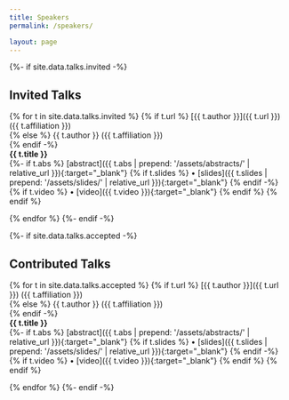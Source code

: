 ```yaml
---
title: Speakers 
permalink: /speakers/

layout: page
---
```


{%- if site.data.talks.invited -%}
## Invited Talks 
{% for t in site.data.talks.invited %}
{% if t.url %}
[{{ t.author }}]({{ t.url }}) ({{ t.affiliation }})  
{% else %}
{{ t.author }} ({{ t.affiliation }})  
{% endif -%}  
**{{ t.title }}** <br/> 
{%- if t.abs %}
[abstract]({{ t.abs | prepend: '/assets/abstracts/' | relative_url }}){:target="_blank"}
{% if t.slides %} • [slides]({{ t.slides | prepend: '/assets/slides/' | relative_url }}){:target="_blank"} {% endif -%} 
{% if t.video %} • [video]({{ t.video }}){:target="_blank"} {% endif %} 
{% endif %}

{% endfor %}
{%- endif -%}


{%- if site.data.talks.accepted -%}
## Contributed Talks 
{% for t in site.data.talks.accepted %}
{% if t.url %}
[{{ t.author }}]({{ t.url }}) ({{ t.affiliation }})  
{% else %}
{{ t.author }} ({{ t.affiliation }})  
{% endif -%}  
**{{ t.title }}** <br/> 
{%- if t.abs %}
[abstract]({{ t.abs | prepend: '/assets/abstracts/' | relative_url }}){:target="_blank"}
{% if t.slides %} • [slides]({{ t.slides | prepend: '/assets/slides/' | relative_url }}){:target="_blank"} {% endif -%} 
{% if t.video %} • [video]({{ t.video }}){:target="_blank"} {% endif %} 
{% endif %}

{% endfor %}
{%- endif -%}
